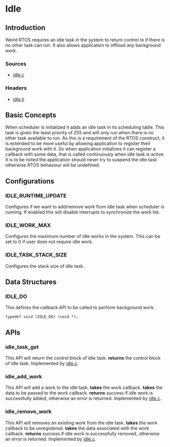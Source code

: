 Idle
====
## Introduction
Weird RTOS requires an idle task in the system to return control to if there is no other task can run. It also allows application to offload any background work.

### Sources
- [idle.c](../../rtos/kernel/idle.c)

### Headers
- [idle.h](../../rtos/kernel/idle.h)

## Basic Concepts
When scheduler is initialized it adds an idle task in its scheduling table. This task is given the least priority of 255 and will only run when there is no other task available to run. As this is a requirement of the RTOS construct, it is extended to be more useful by allowing application to register their background work with it.
So when application initializes it can register a callback with some data, that is called continuously when idle task is active. It is to be noted the application should never try to suspend the idle task otherwise RTOS behaviour will be undefined.

## Configurations
### IDLE\_RUNTIME\_UPDATE
Configures if we want to add/remove work from idle task when scheduler is running. If enabled this will disable interrupts to synchronize the work list.

### IDLE\_WORK\_MAX
Configures the maximum number of idle works in the system. This can be set to 0 if user does not require idle work.

### IDLE\_TASK\_STACK\_SIZE
Configures the stack size of idle task.

## Data Structures
### IDLE\_DO
This defines the callback API to be called to perform background work.

```
typedef void (IDLE_DO) (void *);
```

## APIs
### idle\_task\_get
This API will return the control block of idle task.
**returns** the control block of idle task.
Implemented by [idle.c](../../rtos/kernel/idle.c).

### idle\_add\_work
This API will add a work to the idle task.
**takes** the work callback.
**takes** the data to be passed to the work callback.
**returns** success if idle work is successfully added, otherwise an error is returned.
Implemented by [idle.c](../../rtos/kernel/idle.c).

### idle\_remove\_work
This API will removes an existing work from the idle task.
**takes** the work callback to be unregistered.
**takes** the data associated with the work callback.
**returns** success if idle work is successfully removed, otherwise an error is returned.
Implemented by [idle.c](../../rtos/kernel/idle.c).